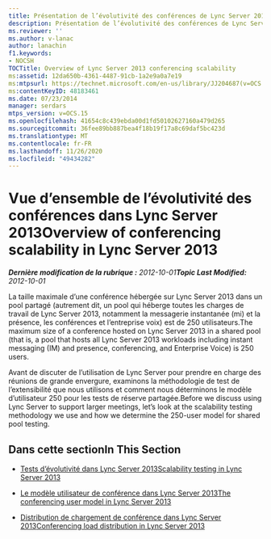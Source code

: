 ```yaml
---
title: Présentation de l’évolutivité des conférences de Lync Server 2013
description: Présentation de l’évolutivité des conférences de Lync Server 2013.
ms.reviewer: ''
ms.author: v-lanac
author: lanachin
f1.keywords:
- NOCSH
TOCTitle: Overview of Lync Server 2013 conferencing scalability
ms:assetid: 12da650b-4361-4487-91cb-1a2e9a0a7e19
ms:mtpsurl: https://technet.microsoft.com/en-us/library/JJ204687(v=OCS.15)
ms:contentKeyID: 48183461
ms.date: 07/23/2014
manager: serdars
mtps_version: v=OCS.15
ms.openlocfilehash: 41654c8c439ebda00d1fd50102627160a479d265
ms.sourcegitcommit: 36fee89bb887bea4f18b19f17a8c69daf5bc423d
ms.translationtype: MT
ms.contentlocale: fr-FR
ms.lasthandoff: 11/26/2020
ms.locfileid: "49434282"
---
```

# <a name="overview-of-conferencing-scalability-in-lync-server-2013"></a><span data-ttu-id="a9c3f-103">Vue d’ensemble de l’évolutivité des conférences dans Lync Server 2013</span><span class="sxs-lookup"><span data-stu-id="a9c3f-103">Overview of conferencing scalability in Lync Server 2013</span></span>

<div data-xmlns="http://www.w3.org/1999/xhtml">

<div class="topic" data-xmlns="http://www.w3.org/1999/xhtml" data-msxsl="urn:schemas-microsoft-com:xslt" data-cs="https://msdn.microsoft.com/">

<div data-asp="https://msdn2.microsoft.com/asp">



</div>

<div id="mainSection">

<div id="mainBody"><span data-ttu-id="a9c3f-104">

<span> </span></span><span class="sxs-lookup"><span data-stu-id="a9c3f-104">

<span> </span></span></span>

<span data-ttu-id="a9c3f-105">_**Dernière modification de la rubrique :** 2012-10-01_</span><span class="sxs-lookup"><span data-stu-id="a9c3f-105">_**Topic Last Modified:** 2012-10-01_</span></span>

<span data-ttu-id="a9c3f-106">La taille maximale d’une conférence hébergée sur Lync Server 2013 dans un pool partagé (autrement dit, un pool qui héberge toutes les charges de travail de Lync Server 2013, notamment la messagerie instantanée (mi) et la présence, les conférences et l’entreprise voix) est de 250 utilisateurs.</span><span class="sxs-lookup"><span data-stu-id="a9c3f-106">The maximum size of a conference hosted on Lync Server 2013 in a shared pool (that is, a pool that hosts all Lync Server 2013 workloads including instant messaging (IM) and presence, conferencing, and Enterprise Voice) is 250 users.</span></span>

<span data-ttu-id="a9c3f-107">Avant de discuter de l’utilisation de Lync Server pour prendre en charge des réunions de grande envergure, examinons la méthodologie de test de l’extensibilité que nous utilisons et comment nous déterminons le modèle d’utilisateur 250 pour les tests de réserve partagée.</span><span class="sxs-lookup"><span data-stu-id="a9c3f-107">Before we discuss using Lync Server to support larger meetings, let’s look at the scalability testing methodology we use and how we determine the 250-user model for shared pool testing.</span></span>

<div>

## <a name="in-this-section"></a><span data-ttu-id="a9c3f-108">Dans cette section</span><span class="sxs-lookup"><span data-stu-id="a9c3f-108">In This Section</span></span>

  - [<span data-ttu-id="a9c3f-109">Tests d’évolutivité dans Lync Server 2013</span><span class="sxs-lookup"><span data-stu-id="a9c3f-109">Scalability testing in Lync Server 2013</span></span>](lync-server-2013-scalability-testing.md)

  - [<span data-ttu-id="a9c3f-110">Le modèle utilisateur de conférence dans Lync Server 2013</span><span class="sxs-lookup"><span data-stu-id="a9c3f-110">The conferencing user model in Lync Server 2013</span></span>](lync-server-2013-conferencing-user-model.md)

  - [<span data-ttu-id="a9c3f-111">Distribution de chargement de conférence dans Lync Server 2013</span><span class="sxs-lookup"><span data-stu-id="a9c3f-111">Conferencing load distribution in Lync Server 2013</span></span>](lync-server-2013-conferencing-load-distribution.md)

<span data-ttu-id="a9c3f-112"></div>

</div>

<span> </span>

</div>

</div>

</span><span class="sxs-lookup"><span data-stu-id="a9c3f-112"></div>

</div>

<span> </span>

</div>

</div>

</span></span></div>

